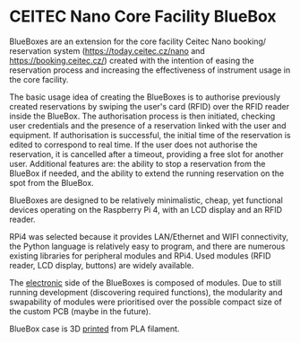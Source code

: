# CEITEC Nano Core Facility BlueBox

BlueBoxes are an extension for the core facility Ceitec Nano booking/ reservation system (https://today.ceitec.cz/nano and https://booking.ceitec.cz/) created with the intention of easing the reservation process and increasing the effectiveness of instrument usage in the core facility. 

The basic usage idea of creating the BlueBoxes is to authorise previously created reservations by swiping the user's card (RFID) over the RFID reader inside the BlueBox. The authorisation process is then initiated, checking user credentials and the presence of a reservation linked with the user and equipment. If authorisation is successful, the initial time of the reservation is edited to correspond to real time. If the user does not authorise the reservation, it is cancelled after a timeout, providing a free slot for another user. Additional features are: the ability to stop a reservation from the BlueBox if needed, and the ability to extend the running reservation on the spot from the BlueBox.

BlueBoxes are designed to be relatively minimalistic, cheap, yet functional devices operating on the Raspberry Pi 4, with an LCD display and an RFID reader.

RPi4 was selected because it provides LAN/Ethernet and WIFI connectivity, the Python language is relatively easy to program, and there are numerous existing libraries for peripheral modules and RPi4. Used modules (RFID reader, LCD display, buttons) are widely available.

The [electronic](../../wiki/Hardware) side of the BlueBoxes is composed of modules. Due to still running development (discovering required functions), the modularity and swapability of modules were prioritised over the possible compact size of the custom PCB (maybe in the future). 

BlueBox case is 3D [printed](../../wiki/Printing) from PLA filament.
 
